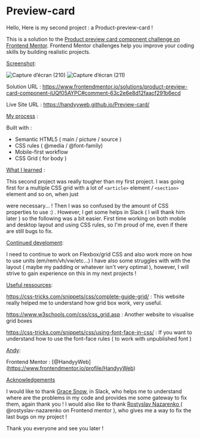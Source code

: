 # Preview-card
Hello, Here is my second project : a Product-preview-card ! 

This is a solution to the [Product preview card component challenge on Frontend Mentor](https://www.frontendmentor.io/challenges/product-preview-card-component-GO7UmttRfa). Frontend Mentor challenges help you improve your coding skills by building realistic projects. 

<ins>Screenshot</ins>:

![Capture d’écran (210)](https://user-images.githubusercontent.com/121683423/212462948-4d411b2b-c96f-4427-9e50-3d6e79c4446f.png)
![Capture d’écran (211)](https://user-images.githubusercontent.com/121683423/212462953-a948a6c2-917f-40e7-9467-aabf4d3bbfbb.png)

Solution URL : https://www.frontendmentor.io/solutions/product-preview-card-component-iUQf05AYPC#comment-63c2e6e8d12faacf291b6ecd

Live Site URL : https://handyyweb.github.io/Preview-card/

<ins>My process</ins> :

Built with :

- Semantic HTML5 ( main / picture / source )
- CSS rules ( @media / @font-family)
- Mobile-first workflow
- CSS Grid ( for body )

<ins>What I learned</ins> : 

This second project was really tougher than my first project.
I was going first for a multiple CSS grid with a lot of `<article>` element / `<section>` element  and so on, when just <div>  were necessary... ! Then I was so confused by the amount of CSS properties to use :) .
However, I get some helps in Slack ( I will thank him later ) so the following was a bit easier.
First time working on both mobile and desktop layout and using CSS rules, so I'm proud of me, even if there are still bugs to fix.
  
<ins>Continued develoment</ins>:

I need to continue to work on Flexbox/grid CSS and also work more on how to use units (em/rem/vh/vw/etc...)
I have also some struggles with with the layout ( maybe my padding or whatever isn't very optimal ), however, I will strive to gain experience on this in my next projects !
  
<ins>Useful ressources</ins>:
  
https://css-tricks.com/snippets/css/complete-guide-grid/ : This website really helped me to understand how grid box work, very useful.

https://www.w3schools.com/css/css_grid.asp : Another website to visualise grid boxes
  
https://css-tricks.com/snippets/css/using-font-face-in-css/ : If you want to understand how to use the font-face rules ( to work with unpublished font )
  
<ins>Andy</ins>:
  
Frontend Mentor : [@HandyyWeb] (https://www.frontendmentor.io/profile/HandyyWeb)
  
<ins>Acknowledgements</ins>

I would like to thank <ins>Grace Snow</ins>, in Slack, who helps me to understand where are the problems in my code and provides me some gateway to fix them, again thank you !
I would also like to thank <ins> Rostyslav Nazarenko </ins> ( @rostyslav-nazarenko on Frontend mentor ), who gives me a way to fix the last bugs on my project !
  
Thank you everyone and see you later !
  
